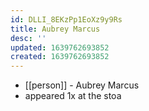 ```yaml
---
id: DLLI_8EKzPp1EoXz9y9Rs
title: Aubrey Marcus
desc: ''
updated: 1639762693852
created: 1639762693852
---
```



- [[person]] - Aubrey Marcus
- appeared 1x at the stoa
